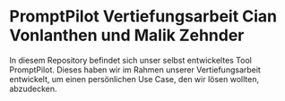 # PromptPilot Vertiefungsarbeit Cian Vonlanthen und Malik Zehnder
In diesem Repository befindet sich unser selbst entwickeltes Tool PromptPilot. Dieses haben wir im Rahmen unserer Vertiefungsarbeit entwickelt, um einen persönlichen Use Case, den wir lösen wollten, abzudecken.